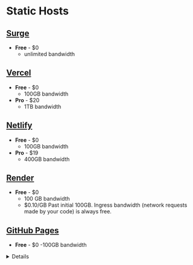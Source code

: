 # Static Hosts

## [Surge](https://surge.sh/ "https//surge.sh/")

-   **Free** - \$0
    -   unlimited bandwidth

## [Vercel](https://vercel.com/ "https://vercel.com/")

-   **Free** - \$0
    -   100GB bandwidth
-   **Pro** - \$20
    -   1TB bandwidth

## [Netlify](https://surge.sh "https://surge.sh")

-   **Free** - \$0
    -   100GB bandwidth
-   **Pro** - \$19
    -   400GB bandwidth

## [Render](https://render.com/ "https://render.com/")

-   **Free** - \$0
    -   100 GB bandwidth
    -   \$0.10/GB Past initial 100GB. Ingress bandwidth (network requests made by your code) is always free.

## [GitHub Pages](https://pages.github.com/ "https://pages.github.com/")

-   **Free** - \$0
    -100GB bandwidth

<details>
  <h1><summary>VPS Providers</summary></h1>
  
  ## [OVH](https://www.ovhcloud.com/en/vps/ "https://www.ovhcloud.com/en/vps/")
  
    <details>
       <summary>Value - $6</summary>
        <ul>
          <li>1 vCore</li>
          <li>2GB - RAM</li>
          <li>40GB - Storage</li>
          <li>250Mbps - 1TB bandwidth</li>
        </ul>
    </details>
    <details>
      <summary>Essential - $11.50</summary>
        <ul>
          <li>2 vCore</li>
          <li>4GB - RAM</li>
          <li>80GB - Storage</li>
          <li>500Mbps - 2TB bandwidth</li>
        </ul>
    </details>
    <details>
      <summary>Comfort - $23</summary>
       <ul>
          <li>4 vCore</li>
          <li>8GB - RAM</li>
          <li>160GB - Storage</li>
          <li>1Gbps - 3TB bandwidth</li>
       </ul>
    </details>
  
  ## [Scaleway](https://www.scaleway.com/en/virtual-instances/development/ "https://www.scaleway.com/en/virtual-instances/development/")
  
    <details>
      <summary>DEV1-S - €4.99 or ~$5.86</summary>
        <ul>
          <li>2 vCPU</li>
          <li>2GB - RAM</li>
          <li>20GB - Storage</li>
          <li>200Mbps - unlimited* bandwidth</li>
        </ul>
    </details>
    <details>
      <summary>DEV1-M - €9.99 or ~$11.74</summary>
      <ul>
          <li>3 vCPU</li>
          <li>4GB - RAM</li>
          <li>40GB - Storage</li>
          <li>300Mbps - unlimited* bandwidth</li>
      </ul>
    </details>
    <details>
      <summary>DEV1-L - €19.99 or ~$23.50</summary>
       <ul>
          <li>4 vCPU</li>
          <li>8GB - RAM</li>
          <li>80GB - Storage</li>
          <li>400Mbps - unlimited* bandwidth</li>
       </ul>
    </details>
  
  ## [Digital Ocean](https://www.digitalocean.com/pricing/#droplet "https://www.digitalocean.com/pricing/#droplet")
  
    <details>
      <summary>Option 1 - $5</summary>
      <ul>
        <li>1 vCPU</li>
        <li>1GB - RAM</li>
        <li>25GB - Storage</li>
        <li>1TB bandwidth</li>
      </ul>
    </details>
    <details>
      <summary>Option 2 - $10</summary>
       <ul>
          <li>1 vCPU</li>
         <li> 2GB - RAM</li>
         <li>50GB - Storage</li>
          <li>2TB bandwidth</li>
       </ul>
    </details>
   <details>
      <summary>Option 3 - $15</summary>
       <ul>
          <li>1 vCPU / 2 vCPU / 3 vCPU</li>
          <li>3GB / 2GB / 1GB - RAM</li>
          <li>60GB - Storage</li>
          <li>3TB bandwidth</li>
       </ul>
   </details>
    <details>
      <summary>Option 4 - $20</summary>
        <ul>
          <li>2 vCPU</li>
          <li>4GB - RAM</li>
          <li>80GB - Storage</li>
          <li>4TB bandwidth</li>
        </ul>
    </details>
  
  ## [Vultr](https://www.vultr.com/products/cloud-compute/ "https://www.vultr.com/products/cloud-compute/")
  
    <details>
      <summary>Option 1 - $3.50</summary>
        <ul>
          <li>1 CPU</li>
          <li>512MB - RAM</li>
          <li>10GB - Storage</li>
          <li>0.5TB bandwidth</li>
        </ul>
    </details>
    <details>
      <summary>Option 2 - $5</summary>
        <ul>
          <li>1 CPU</li>
          <li> 1GB - RAM</li>
          <li>25GB - Storage</li>
          <li>1TB bandwidth</li>
        </ul>
    </details>
    <details>
     <summary> Option 3 - $10</summary>
       <ul>
          <li>1 CPU</li>
          <li>2GB - RAM</li>
          <li>55GB - Storage</li>
          <li>2TB bandwidth</li>
       </ul>
    </details>
    <details>
      <summary>Option 4 - $20</summary>
        <ul>
          <li>2 CPU</li>
          <li>4GB - RAM</li>
          <li>80GB - Storage</li>
          <li>3TB bandwidth</li>
        </ul>
    </details>

</details> 
